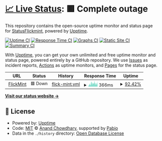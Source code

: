# [📈 Live Status](https://StatusFlickmint.github.io/status): <!--live status--> **🟥 Complete outage**

This repository contains the open-source uptime monitor and status page for [StatusFlickmint](https://StatusFlickmint.github.io/status), powered by [Upptime](https://github.com/upptime/upptime).

[![Uptime CI](https://github.com/StatusFlickmint/status/workflows/Uptime%20CI/badge.svg)](https://github.com/StatusFlickmint/status/actions?query=workflow%3A%22Uptime+CI%22)
[![Response Time CI](https://github.com/StatusFlickmint/status/workflows/Response%20Time%20CI/badge.svg)](https://github.com/StatusFlickmint/status/actions?query=workflow%3A%22Response+Time+CI%22)
[![Graphs CI](https://github.com/StatusFlickmint/status/workflows/Graphs%20CI/badge.svg)](https://github.com/StatusFlickmint/status/actions?query=workflow%3A%22Graphs+CI%22)
[![Static Site CI](https://github.com/StatusFlickmint/status/workflows/Static%20Site%20CI/badge.svg)](https://github.com/StatusFlickmint/status/actions?query=workflow%3A%22Static+Site+CI%22)
[![Summary CI](https://github.com/StatusFlickmint/status/workflows/Summary%20CI/badge.svg)](https://github.com/StatusFlickmint/status/actions?query=workflow%3A%22Summary+CI%22)

With [Upptime](https://upptime.js.org), you can get your own unlimited and free uptime monitor and status page, powered entirely by a GitHub repository. We use [Issues](https://github.com/StatusFlickmint/status/issues) as incident reports, [Actions](https://github.com/StatusFlickmint/status/actions) as uptime monitors, and [Pages](https://StatusFlickmint.github.io/status) for the status page.

<!--start: status pages-->
<!-- This summary is generated by Upptime (https://github.com/upptime/upptime) -->
<!-- Do not edit this manually, your changes will be overwritten -->
<!-- prettier-ignore -->
| URL | Status | History | Response Time | Uptime |
| --- | ------ | ------- | ------------- | ------ |
| <img alt="" src="https://icons.duckduckgo.com/ip3/www.flickmint.com.ico" height="13"> [FlickMint](https://www.flickmint.com) | 🟥 Down | [flick-mint.yml](https://github.com/StatusFlickmint/status/commits/HEAD/history/flick-mint.yml) | <details><summary><img alt="Response time graph" src="./graphs/flick-mint/response-time-week.png" height="20"> 366ms</summary><br><a href="https://StatusFlickmint.github.io/status/history/flick-mint"><img alt="Response time 309" src="https://img.shields.io/endpoint?url=https%3A%2F%2Fraw.githubusercontent.com%2FStatusFlickmint%2Fstatus%2FHEAD%2Fapi%2Fflick-mint%2Fresponse-time.json"></a><br><a href="https://StatusFlickmint.github.io/status/history/flick-mint"><img alt="24-hour response time 381" src="https://img.shields.io/endpoint?url=https%3A%2F%2Fraw.githubusercontent.com%2FStatusFlickmint%2Fstatus%2FHEAD%2Fapi%2Fflick-mint%2Fresponse-time-day.json"></a><br><a href="https://StatusFlickmint.github.io/status/history/flick-mint"><img alt="7-day response time 366" src="https://img.shields.io/endpoint?url=https%3A%2F%2Fraw.githubusercontent.com%2FStatusFlickmint%2Fstatus%2FHEAD%2Fapi%2Fflick-mint%2Fresponse-time-week.json"></a><br><a href="https://StatusFlickmint.github.io/status/history/flick-mint"><img alt="30-day response time 369" src="https://img.shields.io/endpoint?url=https%3A%2F%2Fraw.githubusercontent.com%2FStatusFlickmint%2Fstatus%2FHEAD%2Fapi%2Fflick-mint%2Fresponse-time-month.json"></a><br><a href="https://StatusFlickmint.github.io/status/history/flick-mint"><img alt="1-year response time 309" src="https://img.shields.io/endpoint?url=https%3A%2F%2Fraw.githubusercontent.com%2FStatusFlickmint%2Fstatus%2FHEAD%2Fapi%2Fflick-mint%2Fresponse-time-year.json"></a></details> | <details><summary><a href="https://StatusFlickmint.github.io/status/history/flick-mint">92.42%</a></summary><a href="https://StatusFlickmint.github.io/status/history/flick-mint"><img alt="All-time uptime 99.40%" src="https://img.shields.io/endpoint?url=https%3A%2F%2Fraw.githubusercontent.com%2FStatusFlickmint%2Fstatus%2FHEAD%2Fapi%2Fflick-mint%2Fuptime.json"></a><br><a href="https://StatusFlickmint.github.io/status/history/flick-mint"><img alt="24-hour uptime 48.35%" src="https://img.shields.io/endpoint?url=https%3A%2F%2Fraw.githubusercontent.com%2FStatusFlickmint%2Fstatus%2FHEAD%2Fapi%2Fflick-mint%2Fuptime-day.json"></a><br><a href="https://StatusFlickmint.github.io/status/history/flick-mint"><img alt="7-day uptime 92.42%" src="https://img.shields.io/endpoint?url=https%3A%2F%2Fraw.githubusercontent.com%2FStatusFlickmint%2Fstatus%2FHEAD%2Fapi%2Fflick-mint%2Fuptime-week.json"></a><br><a href="https://StatusFlickmint.github.io/status/history/flick-mint"><img alt="30-day uptime 98.26%" src="https://img.shields.io/endpoint?url=https%3A%2F%2Fraw.githubusercontent.com%2FStatusFlickmint%2Fstatus%2FHEAD%2Fapi%2Fflick-mint%2Fuptime-month.json"></a><br><a href="https://StatusFlickmint.github.io/status/history/flick-mint"><img alt="1-year uptime 99.40%" src="https://img.shields.io/endpoint?url=https%3A%2F%2Fraw.githubusercontent.com%2FStatusFlickmint%2Fstatus%2FHEAD%2Fapi%2Fflick-mint%2Fuptime-year.json"></a></details>

<!--end: status pages-->

[**Visit our status website →**](https://StatusFlickmint.github.io/status)

## 📄 License

- Powered by: [Upptime](https://github.com/upptime/upptime)
- Code: [MIT](./LICENSE) © [Anand Chowdhary](https://anandchowdhary.com), supported by [Pabio](https://pabio.com)
- Data in the `./history` directory: [Open Database License](https://opendatacommons.org/licenses/odbl/1-0/)
